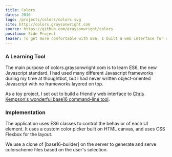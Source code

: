 ```yaml
---
title: Colors
dates: 2016
logo: /projects/colors/colors.svg
site: http://colors.graysonwright.com
source: https://github.com/graysonwright/colors
position: Side Project
teaser: To get more comfortable with ES6, I built a web interface for designing and downloading color scheme files for text editors.
---
```


### A Learning Tool

The main purpose of colors.graysonwright.com is to learn ES6,
the new Javascript standard.
I had used many different Javascript frameworks during my time at thoughtbot,
but I had never written object-oriented Javascript
with no frameworks layered on top.

As a toy project, I set out to build a friendly web interface
to [Chris Kempson's wonderful base16 command-line tool][base16].

### Implementation

The application uses ES6 classes to control the behavior of each UI element.
It uses a custom color picker built on HTML canvas,
and uses CSS Flexbox for the layout.

We use a clone of [base16-builder] on the server
to generate and serve colorscheme files based on the user's selection.

[base16]: http://chriskempson.com/projects/base16/

